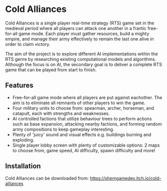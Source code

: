 # Cold Alliances

Cold Alliances is a single player real-time strategy (RTS) game set in the medieval period where all players can attack one another in a frantic free-for-all game mode. Each player must gather resources, build a mighty empire, and manage their army effectively to remain the last one alive in order to claim victory.

The aim of the project is to explore different AI implementations within the RTS genre by researching existing computational models and algorithms. Although the focus is on AI, the secondary goal is to deliver a complete RTS game that can be played from start to finish.

## Features
 - Free-for-all game mode where all players are put against eachother. The aim is to eliminate all remnants of other players to win the game.
- Four military units to choose from: spearman, archer, horseman, and catapult, each with strengths and weaknesses.
- AI controlled factions that utilize behaviour trees to perform actions such as base expansion, attacking nearby factions, and forming random army compositions to keep gameplay interesting.
- Plenty of 'juicy' sound and visual effects e.g. buildings burning and exploding.
 - Single player lobby screen with plenty of customizable options: 2 maps to choose from, game speed, AI difficulty, spawn difficulty and more!
 
## Installation

Cold Alliances can be downloaded from: https://shemgamedev.itch.io/cold-alliances
